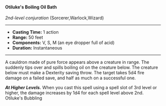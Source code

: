 #### Otiluke's Boiling Oil Bath
*2nd-level conjuration* (Sorcerer,Warlock,Wizard)
___
- **Casting Time:** 1 action
- **Range:** 50 feet
- **Components:** V, S, M (an eye dropper full of acid)
- **Duration:** Instantaneous
---
A cauldron made of pure force appears above a
creature in range. The suddenly tips over and spills
boiling oil on the creature below. The creature
below must make a Dexterity saving throw. The
target takes 5d4 fire damage on a failed save, and
half as much on a successful one.

***At Higher Levels.***  When you cast this spell using
a spell slot of 3rd level or higher, the damage
increases by 1d4 for each spell level above 2nd.
Otiluke's Bubbling
